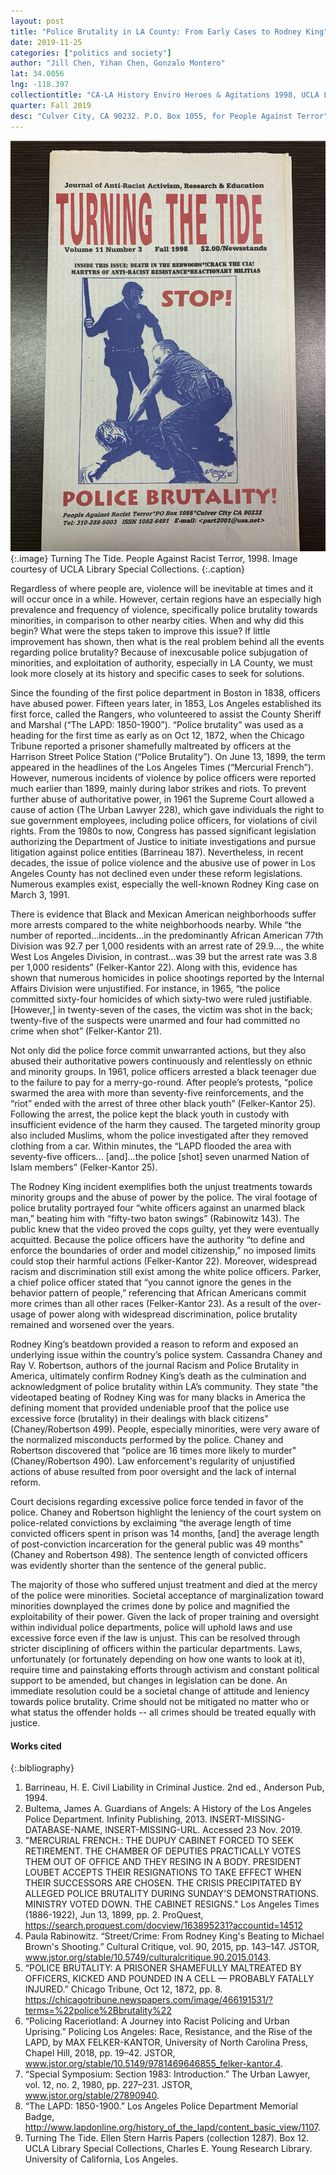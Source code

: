 ```yaml
---
layout: post
title: "Police Brutality in LA County: From Early Cases to Rodney King"
date: 2019-11-25
categories: ["politics and society"]
author: "Jill Chen, Yihan Chen, Gonzalo Montero"
lat: 34.0056
lng: -118.397
collectiontitle: "CA-LA History Enviro Heroes & Agitations 1998, UCLA Library Special Collections"
quarter: Fall 2019
desc: "Culver City, CA 90232. P.O. Box 1055, for People Against Terror"
---
```


![Turning the Tide Vol. 11 No. 3 has a picture that says "Stop Police Brutality!" There are several campaigns, articles, and images exhibiting police brutality to promote awareness and reformation.](images/turningthetide.jpg)
   {:.image}
Turning The Tide. People Against Racist Terror, 1998. Image courtesy of UCLA Library Special Collections.
   {:.caption}
   
   Regardless of where people are, violence will be inevitable at times and it will occur once in a while. However, certain regions have an especially high prevalence and frequency of violence, specifically police brutality towards minorities, in comparison to other nearby cities. When and why did this begin? What were the steps taken to improve this issue? If little improvement has shown, then what is the real problem behind all the events regarding police brutality? Because of  inexcusable police subjugation of minorities, and exploitation of authority, especially in LA County, we must look more closely at its history and specific cases to seek for solutions.

Since the founding of the first police department in Boston in 1838, officers have abused power. Fifteen years later, in 1853, Los Angeles established its first force, called the Rangers, who volunteered to assist the County Sheriff and Marshal (“The LAPD: 1850-1900”). “Police brutality” was used as a heading for the first time as early as on Oct 12, 1872, when the Chicago Tribune reported a prisoner shamefully maltreated by officers at the Harrison Street Police Station (“Police Brutality”). On June 13, 1899, the term appeared in the headlines of the Los Angeles Times (“Mercurial French”). However, numerous incidents of violence by police officers were reported much earlier than 1899, mainly during labor strikes and riots. To prevent further abuse of authoritative power, in 1961 the Supreme Court allowed a cause of action (The Urban Lawyer 228), which gave individuals the right to sue government employees, including police officers, for violations of civil rights. From the 1980s to now, Congress has passed significant legislation authorizing the Department of Justice to initiate investigations and pursue litigation against police entities (Barrineau 187). Nevertheless, in recent decades, the issue of police violence and the abusive use of power in Los Angeles County has not declined even under these reform legislations. Numerous examples exist, especially the well-known Rodney King case on March 3, 1991. 

There is evidence that Black and Mexican American neighborhoods suffer more arrests compared to the white neighborhoods nearby. While “the number of reported...incidents...in the predominantly African American 77th Division was 92.7 per 1,000 residents with an arrest rate of 29.9…, the white West Los Angeles Division, in contrast...was 39 but the arrest rate was 3.8 per 1,000 residents” (Felker-Kantor 22). Along with this, evidence has shown that numerous homicides in police shootings reported by the Internal Affairs Division were unjustified. For instance, in 1965, “the police committed sixty-four homicides of which sixty-two were ruled justifiable. [However,] in twenty-seven of the cases, the victim was shot in the back; twenty-five of the suspects were unarmed and four had committed no crime when shot” (Felker-Kantor 21). 

Not only did the police force commit unwarranted actions, but they also abused their authoritative powers continuously and relentlessly on ethnic and minority groups. In 1961, police officers arrested a black teenager due to the failure to pay for a merry-go-round. After people’s protests, “police swarmed the area with more than seventy-five reinforcements, and the “riot” ended with the arrest of three other black youth” (Felker-Kantor 25). Following the arrest, the police kept the black youth in custody with insufficient evidence of the harm they caused. The targeted minority group also included Muslims, whom the police investigated after they removed clothing from a car. Within minutes, the “LAPD flooded the area with seventy-five officers... [and]...the police [shot] seven unarmed Nation of Islam members” (Felker-Kantor 25).

The Rodney King incident exemplifies both the unjust treatments towards minority groups and the abuse of power by the police. The viral footage of police brutality portrayed four “white officers against an unarmed black man,” beating him with “fifty-two baton swings” (Rabinowitz 143). The public knew that the video proved the cops guilty, yet they were eventually acquitted. Because the police officers have the authority “to define and enforce the boundaries of order and model citizenship,” no imposed limits could stop their harmful actions (Felker-Kantor 22). Moreover, widespread racism and discrimination still exist among the white police officers. Parker, a chief police officer stated that “you cannot ignore the genes in the behavior pattern of people,” referencing that African Americans commit more crimes than all other races (Felker-Kantor 23). As a result of the over-usage of power along with widespread discrimination, police brutality remained and worsened over the years.

Rodney King’s beatdown provided a reason to reform and exposed an underlying issue within the country’s police system. Cassandra Chaney and Ray V. Robertson, authors of the journal Racism and Police Brutality in America, ultimately confirm Rodney King’s death as the culmination and acknowledgment of police brutality within LA’s community. They state "the videotaped beating of Rodney King was for many blacks in America the defining moment that provided undeniable proof that the police use excessive force (brutality) in their dealings with black citizens"(Chaney/Robertson 499). People, especially minorities, were very aware of the normalized misconducts performed by the police. Chaney and Robertson discovered that “police are 16 times more likely to murder" (Chaney/Robertson 490). Law enforcement's regularity of unjustified actions of abuse resulted from poor oversight and the lack of internal reform.

Court decisions regarding excessive police force tended in favor of the police. Chaney and Robertson highlight the leniency of the court system on police-related convictions by exclaiming “the average length of time convicted officers spent in prison was 14 months, [and] the average length of post-conviction incarceration for the general public was 49 months" (Chaney and Robertson 498). The sentence length of convicted officers was evidently shorter than the sentence of the general public. 

The majority of those who suffered unjust treatment and died at the mercy of the police were minorities. Societal acceptance of marginalization toward minorities downplayed the crimes done by police and magnified the exploitability of their power. Given the lack of proper training and oversight within individual police departments, police will uphold laws and use excessive force even if the law is unjust. This can be resolved through stricter disciplining of officers within the particular departments. Laws, unfortunately (or fortunately depending on how one wants to look at it), require time and painstaking efforts through activism and constant political support to be amended, but changes in legislation can be done. An immediate resolution could be a societal change of attitude and leniency towards police brutality. Crime should not be mitigated no matter who or what status the offender holds -- all crimes should be treated equally with justice.

#### Works cited

{:.bibliography}
1. Barrineau, H. E. Civil Liability in Criminal Justice. 2nd ed., Anderson Pub, 1994.
2. Bultema, James A. Guardians of Angels: A History of the Los Angeles Police Department. 
Infinity Publishing, 2013. INSERT-MISSING-DATABASE-NAME, INSERT-MISSING-URL. Accessed 23 Nov. 2019. 
3. "MERCURIAL FRENCH.: THE DUPUY CABINET FORCED TO SEEK RETIREMENT. THE 
CHAMBER OF DEPUTIES PRACTICALLY VOTES THEM OUT OF OFFICE AND THEY RESING IN A BODY. PRESIDENT LOUBET ACCEPTS THEIR RESIGNATIONS TO TAKE EFFECT WHEN THEIR SUCCESSORS ARE CHOSEN. THE CRISIS PRECIPITATED BY ALLEGED POLICE BRUTALITY DURING SUNDAY'S DEMONSTRATIONS. MINISTRY VOTED DOWN. THE CABINET RESIGNS." Los Angeles Times (1886-1922), Jun 13, 1899, pp. 2. ProQuest, https://search.proquest.com/docview/163895231?accountid=14512
4. Paula Rabinowitz. “Street/Crime: From Rodney King's Beating to Michael Brown's Shooting.” 
Cultural Critique, vol. 90, 2015, pp. 143–147. JSTOR, www.jstor.org/stable/10.5749/culturalcritique.90.2015.0143.
5. “POLICE BRUTALITY: A PRISONER SHAMEFULLY MALTREATED BY OFFICERS, 
KICKED AND POUNDED IN A CELL — PROBABLY FATALLY INJURED.” Chicago Tribune, Oct 12, 1872, pp. 8. https://chicagotribune.newspapers.com/image/466191531/?terms=%22police%2Bbrutality%22
6. “Policing Raceriotland: A Journey into Racist Policing and Urban Uprising.” Policing Los 
Angeles: Race, Resistance, and the Rise of the LAPD, by MAX FELKER-KANTOR, University of North Carolina Press, Chapel Hill, 2018, pp. 19–42. JSTOR, www.jstor.org/stable/10.5149/9781469646855_felker-kantor.4.
7. “Special Symposium: Section 1983: Introduction.” The Urban Lawyer, vol. 12, no. 2, 1980, pp. 
227–231. JSTOR, www.jstor.org/stable/27890940.
8. “The LAPD: 1850-1900.” Los Angeles Police Department Memorial Badge, 
http://www.lapdonline.org/history_of_the_lapd/content_basic_view/1107.
9. Turning The Tide. Ellen Stern Harris Papers (collection 1287). Box 12. UCLA Library Special 
Collections, Charles E. Young Research Library. University of California, Los Angeles. 
